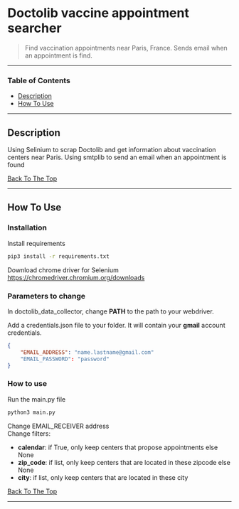 # Doctolib vaccine appointment searcher

> Find vaccination appointments near Paris, France. Sends email when an appointment is find.
---

### Table of Contents

- [Description](#description)
- [How To Use](#how-to-use)

---

## Description

Using Selinium to scrap Doctolib and get information about vaccination centers near Paris. Using smtplib to send an email when an appointment is found

[Back To The Top](#read-me-template)

---

## How To Use

### Installation
Install requirements
```bash
pip3 install -r requirements.txt
```
Download chrome driver for Selenium
https://chromedriver.chromium.org/downloads

### Parameters to change
In doctolib_data_collector, change <b>PATH</b> to the path to your webdriver.

Add a credentials.json file to your folder. It will contain your <b>gmail</b> account credentials.
```json
{
    "EMAIL_ADDRESS": "name.lastname@gmail.com"
    "EMAIL_PASSWORD": "password"
}
```


### How to use

Run the main.py file
```bash
python3 main.py
```
Change EMAIL_RECEIVER address <br>
Change filters:
- <b>calendar</b>: if True, only keep centers that propose appointments else None
- <b>zip_code</b>: if list, only keep centers that are located in these zipcode else None
- <b>city</b>: if list, only keep centers that are located in these city

[Back To The Top](#read-me-template)

---
